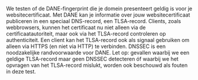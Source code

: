 We testen of de DANE-fingerprint die je domein presenteert geldig is voor je
 websitecertificaat. Met DANE kan je informatie over jouw websitecertificaat
 publiceren in een speciaal DNS-record, een TLSA-record. Clients, zoals 
webbrowsers, kunnen het certificaat nu niet alleen via de 
certificaatautoriteit, maar ook via het TLSA-record controleren op 
authenticiteit. Een client kan het TLSA-record ook als signaal gebruiken om 
alleen via HTTPS (en niet via HTTP) te verbinden. DNSSEC is een 
noodzakelijke randvoorwaarde voor DANE. Let op: gevallen waarbij we een 
geldige TLSA-record maar geen DNSSEC detecteren óf waarbij we het opvragen 
van het TLSA-record mislukt, worden ook beschouwd als fouten in deze test.
